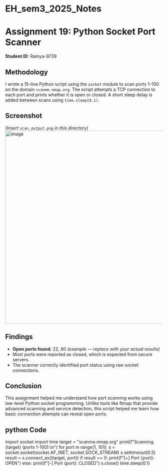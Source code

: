 # EH_sem3_2025_Notes
# Assignment 19: Python Socket Port Scanner  
**Student ID:** Ramya-9739  

## Methodology  
I wrote a 15-line Python script using the `socket` module to scan ports 1–100 on the domain `scanme.nmap.org`. The script attempts a TCP connection to each port and prints whether it is open or closed. A short sleep delay is added between scans using `time.sleep(0.1)`.

##  Screenshot  
*(Insert `scan_output.png` in this directory)*
<img width="523" height="616" alt="image" src="https://github.com/user-attachments/assets/ea182e19-a455-457d-9d59-c26ccf4fa4bb" />


## Findings  
- **Open ports found:** 22, 80 *(example — replace with your actual results)*
- Most ports were reported as closed, which is expected from secure servers.
- The scanner correctly identified port status using raw socket connections.

## Conclusion  
This assignment helped me understand how port scanning works using low-level Python socket programming. Unlike tools like Nmap that provide advanced scanning and service detection, this script helped me learn how basic connection attempts can reveal open ports.

##   python Code  

import socket
import time
target = "scanme.nmap.org"
print(f"Scanning {target} (ports 1-100):\n")
for port in range(1, 101):
    s = socket.socket(socket.AF_INET, socket.SOCK_STREAM)
    s.settimeout(0.5)
    result = s.connect_ex((target, port))
    if result == 0:
        print(f"[+] Port {port}: OPEN")
    else:
        print(f"[-] Port {port}: CLOSED")
    s.close()
    time.sleep(0.1)
